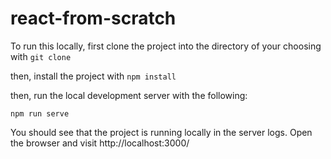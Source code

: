 # react-from-scratch

To run this locally, first clone the project into the directory of your choosing with `git clone ` 

then, install the project with `npm install`

then,  run the local development server with the following:

```
npm run serve
```

You should see that the project is running locally in the server logs. Open the browser and visit http://localhost:3000/
